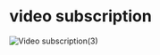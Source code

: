 # video subscription
![Video subscription(3)](https://github.com/user-attachments/assets/818da777-f688-4b59-ac9b-ab7379503d6d)
